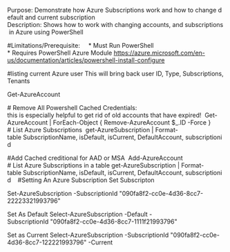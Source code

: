 Purpose: Demonstrate how Azure Subscriptions work and how to change default and current subscription 
Description: Shows how to work with changing accounts, and subscriptions in Azure using PowerShell 

#Limitations/Prerequisite:  
 
* Must Run PowerShell
* Requires PowerShell Azure Module https://azure.microsoft.com/en-us/documentation/articles/powershell-install-configure 

#listing current Azure user
This will bring back user ID, Type, Subscriptions, Tenants

Get-AzureAccount

# Remove All Powershell Cached Credentials:  
this is especially helpful to get rid of old accounts that have expired! 
Get-AzureAccount | ForEach-Object { Remove-AzureAccount $_.ID -Force }  
 
# List Azure Subscriptions 
get-AzureSubscription | Format-table SubscriptionName, isDefault, isCurrent, DefaultAccount, subscriptionid 

#Add Cached creditional for AAD or MSA 
Add-AzureAccount   
 
# List Azure Subscriptions in a table
get-AzureSubscription | Format-table SubscriptionName, isDefault, isCurrent, DefaultAccount, subscriptionid 
 
#Setting An Azure Subscription
Set Subscripton 

Set-AzureSubscription -SubscriptionId "090fa8f2-cc0e-4d36-8cc7-22223321993796"               

Set As Default 
Select-AzureSubscription -Default -SubscriptionId "090fa8f2-cc0e-4d36-8cc7-1111f21993796"   

Set as Current 
Select-AzureSubscription -SubscriptionId "090fa8f2-cc0e-4d36-8cc7-122221993796" -Current  

 
